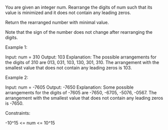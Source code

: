 You are given an integer num. Rearrange the digits of num such that its value
is minimized and it does not contain any leading zeros.

Return the rearranged number with minimal value.

Note that the sign of the number does not change after rearranging the
digits.


Example 1:


Input: num = 310
Output: 103
Explanation: The possible arrangements for the digits of 310 are 013, 031,
103, 130, 301, 310. 
The arrangement with the smallest value that does not contain any leading
zeros is 103.


Example 2:


Input: num = -7605
Output: -7650
Explanation: Some possible arrangements for the digits of -7605 are -7650,
-6705, -5076, -0567.
The arrangement with the smallest value that does not contain any leading
zeros is -7650.



Constraints:


-10^15 <= num <= 10^15




